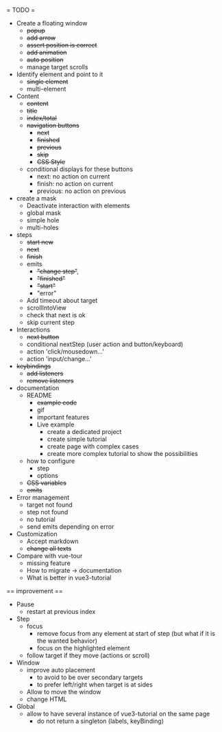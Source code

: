 = TODO =

* Create a floating window
    * ~~popup~~
    * ~~add arrow~~
    * ~~assert position is correct~~
    * ~~add animation~~
    * ~~auto position~~
    * manage target scrolls
* Identify element and point to it
    * ~~single element~~
    * multi-element
* Content
    * ~~content~~
    * ~~title~~
    * ~~index/total~~
    * ~~navigation buttons~~
        * ~~next~~
        * ~~finished~~
        * ~~previous~~
        * ~~skip~~
        * ~~CSS Style~~
    * conditional displays for these buttons
        * next: no action on current
        * finish: no action on current
        * previous: no action on previous
* create a mask
    * Deactivate interaction with elements
    * global mask
    * simple hole
    * multi-holes
* steps
    * ~~start new~~
    * ~~next~~
    * ~~finish~~
    * emits
        * ~~"change step"~~,
        * ~~"finished"~~
        * ~~"start"~~
        * "error"
    * Add timeout about target
    * scrollIntoView
    * check that next is ok
    * skip current step
* Interactions
    * ~~next button~~
    * conditional  nextStep (user action and button/keyboard)
    * action 'click/mousedown...'
    * action 'input/change...'
* ~~keybindings~~
    * ~~add listeners~~
    * ~~remove listeners~~
* documentation
    * README
        * ~~example code~~
        * gif
        * important features
        * Live example
            * create a dedicated project
            * create simple tutorial
            * create page with complex cases
            * create more complex tutorial to show the possibilities
    * how to configure
        * step
        * options
    * ~~CSS variables~~
    * ~~emits~~
* Error management
    * target not found
    * step not found
    * no tutorial
    * send emits depending on error
* Customization
    * Accept markdown
    * ~~change all texts~~
* Compare with vue-tour
    * missing feature
    * How to migrate → documentation
    * What is better in vue3-tutorial

== improvement ==

* Pause
    * restart at previous index
* Step
    * focus
        * remove focus from any element at start of step (but what if it is the wanted behavior)
        * focus on the highlighted element
    * follow target if they move (actions or scroll)
* Window
    * improve auto placement
        * to avoid to be over secondary targets
        * to prefer left/right when target is at sides
    * Allow to move the window
    * change HTML
* Global
    * allow to have several instance of vue3-tutorial on the same page
        * do not return a singleton (labels, keyBinding)
